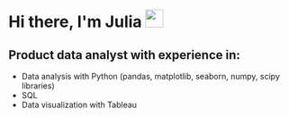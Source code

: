 
# Hi there, I'm Julia <img src="https://github.com/blackcater/blackcater/raw/main/images/Hi.gif" height="32"/></h1>
## Product data analyst with experience in:

- Data analysis with Python (pandas, matplotlib, seaborn, numpy, scipy libraries)
- SQL
- Data visualization with Tableau



<!--
**juliedor/juliedor** is a ✨ _special_ ✨ repository because its `README.md` (this file) appears on your GitHub profile.

Here are some ideas to get you started:

- 🔭 I’m currently working on ...
- 🌱 I’m currently learning ...
- 👯 I’m looking to collaborate on ...
- 🤔 I’m looking for help with ...
- 💬 Ask me about ...
- 📫 How to reach me: ...
- 😄 Pronouns: ...
- ⚡ Fun fact: ...
-->
